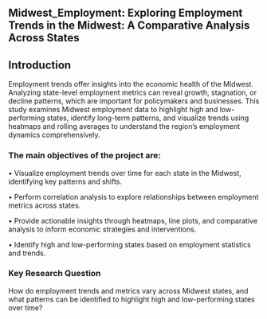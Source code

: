 ## Midwest_Employment: Exploring Employment Trends in the Midwest: A Comparative Analysis Across States
## Introduction
Employment trends offer insights into the economic health of the Midwest. Analyzing state-level employment metrics can reveal growth, stagnation, or decline patterns, which are important for policymakers and businesses. This study examines Midwest employment data to highlight high and low-performing states, identify long-term patterns, and visualize trends using heatmaps and rolling averages to understand the region’s employment dynamics comprehensively.
### The main objectives of the project are:

• Visualize employment trends over time for each state in the Midwest, identifying key patterns and shifts.

• Perform correlation analysis to explore relationships between employment metrics across states.

• Provide actionable insights through heatmaps, line plots, and comparative analysis to inform economic strategies and interventions.

• Identify high and low-performing states based on employment statistics and trends.
### Key Research Question
How do employment trends and metrics vary across Midwest states, and what patterns can be identified to highlight high and low-performing states over time?
